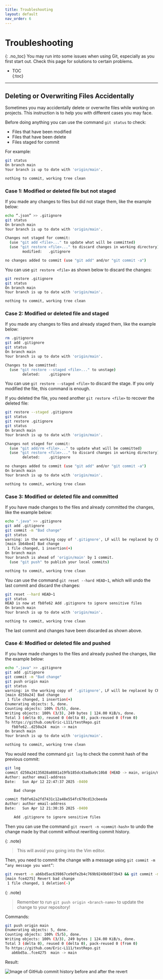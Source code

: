 ```yaml
---
title: Troubleshooting
layout: default
nav_order: 6
---
```

# Troubleshooting
{: .no_toc}
You may run into some issues when using Git, especially as you first start out. Check this page for solutions to certain problems.

- TOC  
{:toc}

---

## Deleting or Overwriting Files Accidentally
Sometimes you may accidentally delete or overwrite files while working on projects. This instruction is to help you with different cases you may face.

Before doing anything you can use the command `git status` to check:
- Files that have been modified
- Files that have been delete
- Files staged for commit

For example:
```bash
git status
On branch main
Your branch is up to date with 'origin/main'.

nothing to commit, working tree clean
```

### Case 1: Modified or deleted file but not staged
If you made any changes to files but did not stage them, like the example below:

```bash
echo “.json” >> .gitignore
git status
On branch main
Your branch is up to date with 'origin/main'.

Changes not staged for commit:
  (use "git add <file>..." to update what will be committed)
  (use "git restore <file>..." to discard changes in working directory)
        modified:   .gitignore

no changes added to commit (use "git add" and/or "git commit -a")
```

You can use `git restore <file>`  as shown below to discard the changes:

```bash
git restore .gitignore
git status
On branch main
Your branch is up to date with 'origin/main'.

nothing to commit, working tree clean
```

### Case 2: Modified or deleted file and staged
If you made any changes to files and already staged them, like the example below:

```bash
rm .gitignore
git add .gitignore
git status
On branch main
Your branch is up to date with 'origin/main'.

Changes to be committed:
  (use "git restore --staged <file>..." to unstage)
        deleted:    .gitignore

```

You can use `git restore --staged <file>` to discard the stage. If you only modified the file, this command is enough.

If you deleted the file, you need another `git restore <file>` to recover the deleted file:

```bash
git restore --staged .gitignore
git status
git restore .gitignore
git status
On branch main
Your branch is up to date with 'origin/main'.

Changes not staged for commit:
  (use "git add/rm <file>..." to update what will be committed)
  (use "git restore <file>..." to discard changes in working directory)
        deleted:    .gitignore

no changes added to commit (use "git add" and/or "git commit -a")
On branch main
Your branch is up to date with 'origin/main'.

nothing to commit, working tree clean

```

### Case 3: Modified or deleted file and committed
If you have made changes to the files and already committed the changes, like the example below:

```bash
echo ".java" >> .gitignore
git add .gitignore
git commit -m "Bad change"
git status
warning: in the working copy of '.gitignore', LF will be replaced by CRLF the next time Git touches it
[main 1b64be4] Bad change
 1 file changed, 1 insertion(+)
On branch main
Your branch is ahead of 'origin/main' by 1 commit.
  (use "git push" to publish your local commits)

nothing to commit, working tree clean
```

You can use the command `git reset --hard HEAD~1`, which will undo the last commit and discard the changes:

```bash
git reset --hard HEAD~1
git status
HEAD is now at fb8fe62 Add .gitignore to ignore sensitive files
On branch main
Your branch is up to date with 'origin/main'.

nothing to commit, working tree clean
```

The last commit and changes have been discarded as shown above.

### Case 4: Modified or deleted file and pushed
If you have made changes to the files and already pushed the changes, like the example below:

```bash
echo ".java" >> .gitignore
git add .gitignore
git commit -m "Bad change"
git push origin main
git status
warning: in the working copy of '.gitignore', LF will be replaced by CRLF the next time Git touches it
[main d250a24] Bad change
 1 file changed, 1 insertion(+)
Enumerating objects: 5, done.
Counting objects: 100% (5/5), done.
Writing objects: 100% (3/3), 249 bytes | 124.00 KiB/s, done.
Total 3 (delta 0), reused 0 (delta 0), pack-reused 0 (from 0)
To https://github.com/Eric-L111/testRepo.git
   fb8fe62..d250a24  main -> main
On branch main
Your branch is up to date with 'origin/main'.

nothing to commit, working tree clean
```

You would need the command `git log` to check the commit hash of the previous commit:

```bash
git log
commit d250a24135028a8881a19fb185dc43adba9c10b8 (HEAD -> main, origin/main)
Author: author email-address
Date:   Sun Apr 12 22:47:37 2025 -0400

    Bad change

commit fb8fe62a2fd7431c12a48e554fc670cd13cbeeda
Author: author email-address
Date:   Sun Apr 12 21:30:35 2025 -0400

    Add .gitignore to ignore sensitive files
```

Then you can use the command `git revert -n <commit-hash>` to undo the change made by that commit without rewriting commit history.

{: .note}
> This will avoid you going into the Vim editor. 

Then, you need to commit the change with a message using `git commit -m “any message you want”`:

```bash
git revert -n ab6bd5ac639867ce9dfe2b4c769b9249b6073b43 && git commit -m "Revert bad change"
[main fce4275] Revert bad change
 1 file changed, 1 deletion(-)
```
{: .note}
> Remember to run `git push origin <branch-name>` to update the change to your repository!

Commands:

```bash
git push origin main
Enumerating objects: 5, done.
Counting objects: 100% (5/5), done.
Writing objects: 100% (3/3), 249 bytes | 124.00 KiB/s, done.
Total 3 (delta 0), reused 0 (delta 0), pack-reused 0 (from 0)
To https://github.com/Eric-L111/testRepo.git
   ab6bd5a..fce4275  main -> main
```

Result:

![Image of GitHub commit history before and after the revert](/guide-to-git/assets/images/revert-change.png)
